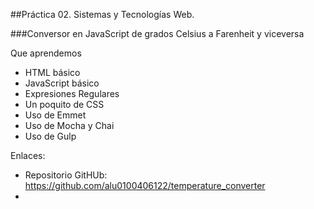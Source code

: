 ##Práctica 02. Sistemas y Tecnologías Web.

###Conversor en JavaScript de grados Celsius a Farenheit y viceversa

Que aprendemos

* HTML básico
* JavaScript básico
* Expresiones Regulares
* Un poquito de CSS
* Uso de Emmet 
* Uso de Mocha y Chai
* Uso de Gulp

Enlaces:

* Repositorio GitHUb: https://github.com/alu0100406122/temperature_converter
* 
